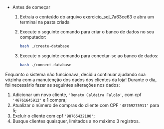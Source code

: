 - Antes de começar

    1. Extraia o conteúdo do arquivo exercicio_sql_7a63ce63 e abra um terminal na pasta criada
    3. Execute o seguinte comando para criar o banco de dados no seu computador:
        
        ```bash
        bash ./create-database
        ```
        
    4. Execute o seguinte comando para conectar-se ao banco de dados:
        
        ```bash
        bash ./connect-database
        ```
        

Enquanto o sistema não funcionava, decidiu continuar ajudando sua vózinha com a manutenção dos dados dos clientes da loja! Durante o dia, foi necessário fazer as seguintes alterações nos dados:

1. Adicionar um novo cliente, `'Renato Caldeira Falcão'`, com cpf `'46761645912'` e 1 compra;
2. Atualizar o número de compras do cliente com CPF `'48769275911'` para 5;
3. Excluir o cliente com cpf `'98765432100'`;
4. Busque clientes quaisquer, limitados a no máximo 3 registros.
